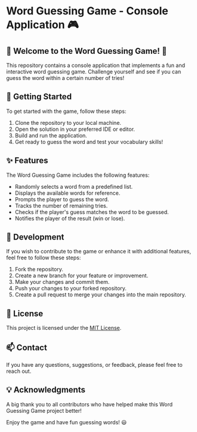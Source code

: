 # Word Guessing Game - Console Application :video_game:

## 🎉 Welcome to the Word Guessing Game! 🎉

This repository contains a console application that implements a fun and interactive word guessing game. Challenge yourself and see if you can guess the word within a certain number of tries!

## :rocket: Getting Started

To get started with the game, follow these steps:

1. Clone the repository to your local machine.
2. Open the solution in your preferred IDE or editor.
3. Build and run the application.
4. Get ready to guess the word and test your vocabulary skills!

## :sparkles: Features

The Word Guessing Game includes the following features:

- Randomly selects a word from a predefined list.
- Displays the available words for reference.
- Prompts the player to guess the word.
- Tracks the number of remaining tries.
- Checks if the player's guess matches the word to be guessed.
- Notifies the player of the result (win or lose).

## :wrench: Development

If you wish to contribute to the game or enhance it with additional features, feel free to follow these steps:

1. Fork the repository.
2. Create a new branch for your feature or improvement.
3. Make your changes and commit them.
4. Push your changes to your forked repository.
5. Create a pull request to merge your changes into the main repository.

## :page_facing_up: License

This project is licensed under the [MIT License](LICENSE).

## :mailbox: Contact

If you have any questions, suggestions, or feedback, please feel free to reach out.

## :bulb: Acknowledgments

A big thank you to all contributors who have helped make this Word Guessing Game project better!

Enjoy the game and have fun guessing words! :smiley:
